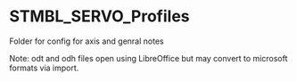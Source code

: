 # STMBL_SERVO_Profiles

Folder for config for axis and genral notes 

Note: odt and odh files open using LibreOffice but may convert to microsoft formats via import.
